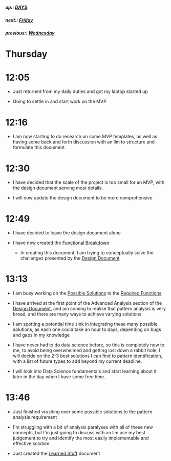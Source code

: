 ##### up:: [DAYS](../mocs/days.md)

##### next:: [Friday](./30Sept2023.md)

##### previous:: [Wednesday](./28Sept2023.md)

# Thursday

# 12:05

- Just returned from my daily duties and got my laptop started up

- Going to settle in and start work on the MVP

# 12:16

- I am now starting to do research on some MVP templates, as well as having some back and forth discussion with an llm to structure and formulate this document.

# 12:30

- I have decided that the scale of the project is too small for an MVP, with the design document serving most details.

- I will now update the design document to be more comprehensive

# 12:49

- I have decided to leave the design document alone

- I have now created the [Functional Breakdown](../documents/functional_breakdown.md)
  
  - In creating this document, I am trying to conceptually solve the challenges presented by the [Design Document](../documents/design_document.md)

# 13:13

- I am busy working on the [Possible Solutions](../documents/functional_breakdown/possible_solutions.md) to the [Required Functions](../documents/functional_breakdown/required_functions.md)

- I have arrived at the first point of the Advanced Analysis section of the [Design Document](../documents/design_document.md), and am coming to realise that pattern analysis is very broad, and there are many ways to achieve varying solutions

- I am spotting a potential time sink in integrating these many possible solutions, as each one could take an hour to days, depending on bugs and gaps in my knowledge

- I have never had to do data science before, so this is completely new to me, to avoid being overwhelmed and getting lost down a rabbit hole, I will decide on the 2-3 best solutions I can find to pattern identification, with a list of future types to add beyond my current deadline. 

- I will look into Data Science fundamentals and start learning about it later in the day when I have some free time.

# 13:46

- Just finished vrushing over some possible solutions to the pattern analysis requirement

- I'm struggling with a bit of analysis paralyses with all of these new concepts, but I'm just going to discuss with an llm use my best judgement to try and identify the most easily implementable and effective solution

- Just created the [Learned Stuff](../sentiments/learned_stuff.md) document
